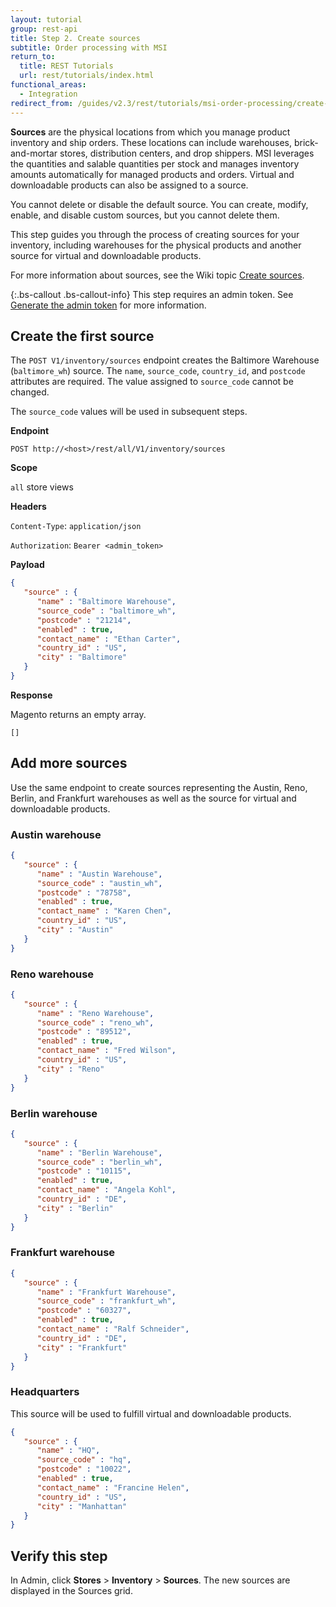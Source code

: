 ```yaml
---
layout: tutorial
group: rest-api
title: Step 2. Create sources
subtitle: Order processing with MSI
return_to:
  title: REST Tutorials
  url: rest/tutorials/index.html
functional_areas:
  - Integration
redirect_from: /guides/v2.3/rest/tutorials/msi-order-processing/create-sources.html
---
```


**Sources** are the physical locations from which you manage product inventory and ship orders. These locations can include warehouses, brick-and-mortar stores, distribution centers, and drop shippers. MSI leverages the quantities and salable quantities per stock and manages inventory amounts automatically for managed products and orders. Virtual and downloadable products can also be assigned to a source.

You cannot delete or disable the default source. You can create, modify, enable, and disable custom sources, but you cannot delete them.

This step guides you through the process of creating sources for your inventory, including warehouses for the physical products and another source for virtual and downloadable products.

For more information about sources, see the Wiki topic [Create sources](https://github.com/magento-engcom/msi/wiki/Create-Sources).

{:.bs-callout .bs-callout-info}
This step requires an admin token. See [Generate the admin token]({{page.baseurl}}/rest/tutorials/prerequisite-tasks/create-admin-token.html) for more information.

## Create the first source

The `POST V1/inventory/sources` endpoint creates the Baltimore Warehouse (`baltimore_wh`) source. The `name`, `source_code`, `country_id`, and `postcode` attributes are required. The value assigned to `source_code` cannot be changed.

The `source_code` values will be used in subsequent steps.

**Endpoint**

`POST http://<host>/rest/all/V1/inventory/sources`

**Scope**

`all` store views

**Headers**

`Content-Type`: `application/json`

`Authorization`: `Bearer <admin_token>`

**Payload**

```json
{
   "source" : {
      "name" : "Baltimore Warehouse",
      "source_code" : "baltimore_wh",
      "postcode" : "21214",
      "enabled" : true,
      "contact_name" : "Ethan Carter",
      "country_id" : "US",
      "city" : "Baltimore"
   }
}
```

**Response**

Magento returns an empty array.

`[]`

## Add more sources

Use the same endpoint to create sources representing the Austin, Reno, Berlin, and Frankfurt warehouses as well as the source for virtual and downloadable products.

### Austin warehouse

```json
{
   "source" : {
      "name" : "Austin Warehouse",
      "source_code" : "austin_wh",
      "postcode" : "78758",
      "enabled" : true,
      "contact_name" : "Karen Chen",
      "country_id" : "US",
      "city" : "Austin"
   }
}
```

### Reno warehouse

```json
{
   "source" : {
      "name" : "Reno Warehouse",
      "source_code" : "reno_wh",
      "postcode" : "89512",
      "enabled" : true,
      "contact_name" : "Fred Wilson",
      "country_id" : "US",
      "city" : "Reno"
   }
}
```

### Berlin warehouse

```json
{
   "source" : {
      "name" : "Berlin Warehouse",
      "source_code" : "berlin_wh",
      "postcode" : "10115",
      "enabled" : true,
      "contact_name" : "Angela Kohl",
      "country_id" : "DE",
      "city" : "Berlin"
   }
}
```

### Frankfurt warehouse

```json
{
   "source" : {
      "name" : "Frankfurt Warehouse",
      "source_code" : "frankfurt_wh",
      "postcode" : "60327",
      "enabled" : true,
      "contact_name" : "Ralf Schneider",
      "country_id" : "DE",
      "city" : "Frankfurt"
   }
}
```

### Headquarters

This source will be used to fulfill virtual and downloadable products.

```json
{
   "source" : {
      "name" : "HQ",
      "source_code" : "hq",
      "postcode" : "10022",
      "enabled" : true,
      "contact_name" : "Francine Helen",
      "country_id" : "US",
      "city" : "Manhattan"
   }
}
```

## Verify this step

In Admin, click **Stores** > **Inventory** > **Sources**.  The new sources are displayed in the Sources grid.

